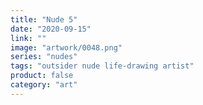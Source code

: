 ```yaml
---
title: "Nude 5"
date: "2020-09-15"
link: ""
image: "artwork/0048.png"
series: "nudes"
tags: "outsider nude life-drawing artist"
product: false
category: "art"
---
```

